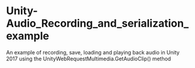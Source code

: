 # Unity-Audio_Recording_and_serialization_example
An example of recording, save, loading and playing back audio in Unity 2017 using the UnityWebRequestMultimedia.GetAudioClip() method
